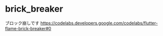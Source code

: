 # brick_breaker
ブロック崩しです https://codelabs.developers.google.com/codelabs/flutter-flame-brick-breaker#0
